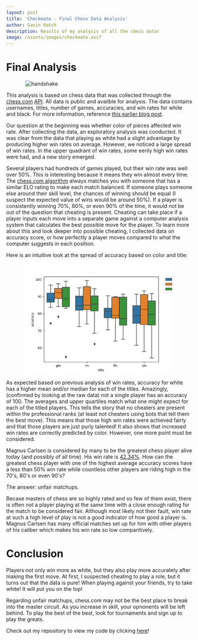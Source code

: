 ```yaml
---
layout: post
title: 'Checkmate - Final Chess Data Analysis'
author: Gavin Hatch
description: Results of my analysis of all the chess data!
image: /assets/images/checkmate.avif
---
```


# Final Analysis

<img 
    src="https://github.com/grhatch/my386blog/blob/main/assets/images/handshake.avif?raw=true" alt="handshake" style="display: block;
            margin-left: auto;
            margin-right: auto; width:400px;"
/>

This analysis is based on chess data that was collected through the [chess.com](https://www.chess.com) [API](https://www.chess.com/news/view/published-data-api). All data is public and availble for analysis. The data contains usernames, titles, number of games, accuracies, and win rates for white and black. For more information, reference [this earlier blog post](https://grhatch.github.io/my386blog/2023/03/17/chess-data-collection.html).

Our question at the beginning was whether color of pieces affected win rate. After collecting the data, an exploratory analysis was conducted. It was clear from the data that playing as white had a slight advantage by producing higher win rates on average. However, we noticed a large spread of win rates. In the upper quadrant of win rates, some eerily high win rates were had, and a new story emerged.

Several players had hundreds of games played, but their win rate was well over 50%. This is interesting because it means they win almost every time. The [chess.com algorithm](https://support.chess.com/article/369-how-does-matching-work-in-live-chess) always matches you with someone that has a similar ELO rating to make each match balanced. If someone plays someone else around their skill level, the chances of winning should be equal (I suspect the expected value of wins would be around 50%). If a player is consistently winning 70%, 80%, or even 90% of the time, it would not be out of the question that cheating is present. Cheating can take place if a player inputs each move into a separate game against a computer analysis system that calculates the best possible move for the player. To learn more about this and look deeper into possible cheating, I collected data on accuracy score, or how perfectly a player moves compared to what the computer suggests in each position.

Here is an intuitive look at the spread of accuracy based on color and title:

<img 
    src="https://github.com/grhatch/my386blog/blob/main/assets/images/accuracy.png?raw=true" alt="accuracy" style="display: block;
            margin-left: auto;
            margin-right: auto; width:400px;"
/>

As expected based on previous analysis of win rates, accuracy for white has a higher mean and/or median for each of the titles. Amazingly, (confirmed by looking at the raw data) not a single player has an accuracy of 100. The averages and upper quartiles match what one might expect for each of the titled players. This tells the story that no cheaters are present within the professional ranks (at least not cheaters using bots that tell them the best move). This means that those high win rates were achieved fairly and that those players are just purly talented! It also shows that increased win rates are correctly predicted by color. However, one more point must be considered.

Magnus Carlsen is considered by many to be the greatest chess player alive today (and possibly of all time). His win rate is [42.34%](https://www.365chess.com/players/Magnus_Carlsen). How can the greatest chess player with one of the highest average accuracy scores have a less than 50% win rate while countless other players are riding high in the 70's, 80's or even 90's?

The answer: unfair matchups.

Becase masters of chess are so highly rated and so few of them exist, there is often not a player playing at the same time with a close enough rating for the match to be considered fair. Although most likely not their fault, win rate at such a high level of play is not a good indicator of how good a player is. Magnus Carlsen has many official matches set up for him with other players of his caliber which makes his win rate so low comparitively.

# Conclusion

Players not only win more as white, but they also play more accurately after making the first move. At first, I suspected cheating to play a role, but it turns out that the data is pure! When playing against your friends, try to take white! It will put you on the top!

Regarding unfair matchups, chess.com may not be the best place to break into the master circuit. As you increase in skill, your opnonents will be left behind. To play the best of the best, look for tournaments and sign up to play the greats.

Check out my repository to view my code by clicking [here](https://github.com/grhatch/chess-grhatch)!
